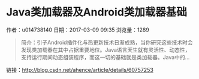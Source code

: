 # Java类加载器及Android类加载器基础
作者：u014738140
日期：2017-03-09 09:35
浏览量：1289
> 简介：引子Android插件化与热更新技术日渐成熟，当你研究这些技术时会发现类加载器在其中占据重要地位。Java语言天生就有灵活性、动态性，支持运行期间动态组装程序，而这一切的基础就是类加载器。Java中的...

 链接：http://blog.csdn.net/ahence/article/details/60757253
